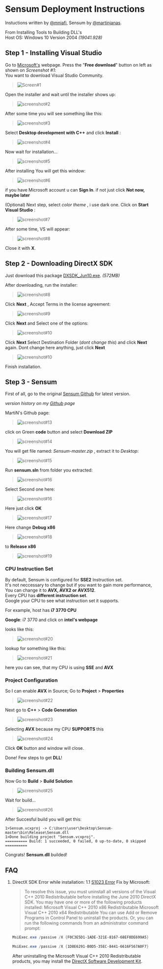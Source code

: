 # Sensum Deployment Instructions
Instuctions written by [@mniafi](https://github.com/mniafi/),
Sensum by [@martinjanas](https://github.com/martinjanas/).

From Installing Tools to Building DLL's<br>
Host OS: Windows 10 Version 2004 _(19041.928)_
## Step 1 - Installing Visual Studio

Go to [Microsoft's](https://sensum.page.link/visualstudio) webpage.
Press the "__Free download__" button on left as shown on _Screenshot #1_:<br>
You want to download Visual Studio Community.

>![Screen#1](https://snipboard.io/wM78Pg.jpg)

Open the installer and wait until the installer shows up:

>![screenshot#2](https://snipboard.io/A3SNfe.jpg)

After some time you will see something like this:

>![screenshot#3](https://snipboard.io/yMQNC1.jpg)

Select __Desktop development with C++__ and click __Install__ :

>![screenshot#4](https://snipboard.io/L6Pvwp.jpg)

Now wait for installation...
>![screenshot#5](https://snipboard.io/YpVBtJ.jpg)

After installing You will get this window:
>![screenshot#6](https://snipboard.io/BI7vnx.jpg)

if you have Microsoft account u can __Sign In__.
if not just click __Not now, maybe later__

(Optional) Next step, select _color theme_ , i use dark one. Click on __Start Visual Studio__ :
>![screenshot#7](https://snipboard.io/NxjFWY.jpg)

After some time, VS will appear:
>![screenshot#8](https://snipboard.io/qjckoI.jpg)
 
Close it with __X__.

## Step 2 - Downloading DirectX SDK
 
 Just download this package [DXSDK_Jun10.exe](https://sensum.page.link/directxsdk). _(572MB)_

 After downloading, run the installer:
 >![screenshot#8](https://snipboard.io/Vhp59A.jpg)

 Click __Next__ , Accept Terms in the license agreement:
>![screenshot#9](https://snipboard.io/0IQyV1.jpg)

Click  __Next__ and Select one of the options:
>![screenshot#10](https://snipboard.io/gAE36P.jpg)

Click __Next__ Select Destination Folder (_dont change this_) and click __Next__ again.
Dont change here anything, just click __Next__

>![screenshot#10](https://snipboard.io/cC2YeR.jpg)

Finish installation.

## Step 3 - Sensum

First of all, go to the original [Sensum Github](https://github.com/martinjanas/Sensum) for latest version.

_version history on my [Github](https://github.com/mniafi/sensum) page_

MartiN's Github page:
>![screenshot#13](https://snipboard.io/acGg0j.jpg)

click on Green __code__ button and select __Download ZIP__
>![screenshot#14](https://snipboard.io/nSU9q6.jpg)

You will get file named: _Sensum-master.zip_ , extract it to _Desktop_:
>![screenshot#15](https://snipboard.io/5Q4n3N.jpg)

Run __sensum.sln__ from folder you extracted:
>![screenshot#16](https://snipboard.io/9cLGiY.jpg)

Select Second one here:
>![screenshot#16](https://snipboard.io/V47fya.jpg)

Here just click __OK__
>![screenshot#17](https://snipboard.io/8ATHIz.jpg)

Here change __Debug x86__
>![screenshot#18](https://snipboard.io/H1fL6r.jpg)

to __Release x86__
>![screenshot#19](https://snipboard.io/GHQ4pt.jpg)

### CPU Instruction Set

By default, Sensum is configured for __SSE2__ Instruction set.<br>
It's not neccessary to change but if you want to gain more performance,
You can change it to __AVX, AVX2 or AVX512__.<br>
Every CPU has __different instruction set__.<br>
Google your CPU to see what instruction set it supports.

For example, host has __i7 3770 CPU__

__Google__: i7 3770 and click on __intel's webpage__

looks like this:
>![screenshot#20](https://snipboard.io/GfRDlL.jpg)

lookup for something like this:
>![screenshot#21](https://snipboard.io/V3ZdU0.jpg)

here you can see, that my CPU is using __SSE__ and __AVX__

### Project Configuration
So I can enable __AVX__ in Source;
Go to __Project__ > __Properties__
>![screenshot#22](https://snipboard.io/TJUYoX.jpg)

Next go to __C++__ > __Code Generation__
>![screenshot#23](https://snipboard.io/vBWmjV.jpg)

Selecting __AVX__ because my CPU __SUPPORTS__ this
>![screenshot#24](https://snipboard.io/6BDQb8.jpg)

Click __OK__ button and window will close.

Done! Few steps to get __DLL__!

### Building Sensum.dll
Now Go to __Build__ > __Build Solution__
>![screenshot#25](https://snipboard.io/BuT5n2.jpg)

Wait for build...
>![screenshot#26](https://snipboard.io/Ensq4F.jpg)

After Succesful build you will get this:

```
1>Sensum.vcxproj -> C:\Users\user\Desktop\Sensum-master\bin\Release\Sensum.dll
1>Done building project "Sensum.vcxproj".
========== Build: 1 succeeded, 0 failed, 0 up-to-date, 0 skipped ==========

```
Congrats! __Sensum.dll__ builded!

## FAQ

1. DirectX SDK Error while installation:
 1.1 [S1023 Error](https://docs.microsoft.com/en-us/troubleshoot/windows/win32/s1023-error-when-you-install-directx-sdk) Fix by Microsoft:
 
   >To resolve this issue, you must uninstall all versions of the Visual C++ 2010 Redistributable before installing the June 2010 DirectX SDK. You may have one or more of the following products installed:
Microsoft Visual C++ 2010 x86 Redistributable
Microsoft Visual C++ 2010 x64 Redistributable
You can use Add or Remove Programs in Control Panel to uninstall the products. Or, you can run the following commands from an administrator command prompt:

   ```Powershell
   MsiExec.exe /passive /X {F0C3E5D1-1ADE-321E-8167-68EF0DE699A5}
 
   MsiExec.exe /passive /X {1D8E6291-B0D5-35EC-8441-6616F567A0F7}
   ```
   After uninstalling the Microsoft Visual C++ 2010 Redistributable products, you may install the [DirectX Software Development Kit](https://www.microsoft.com/download/details.aspx?id=6812).

